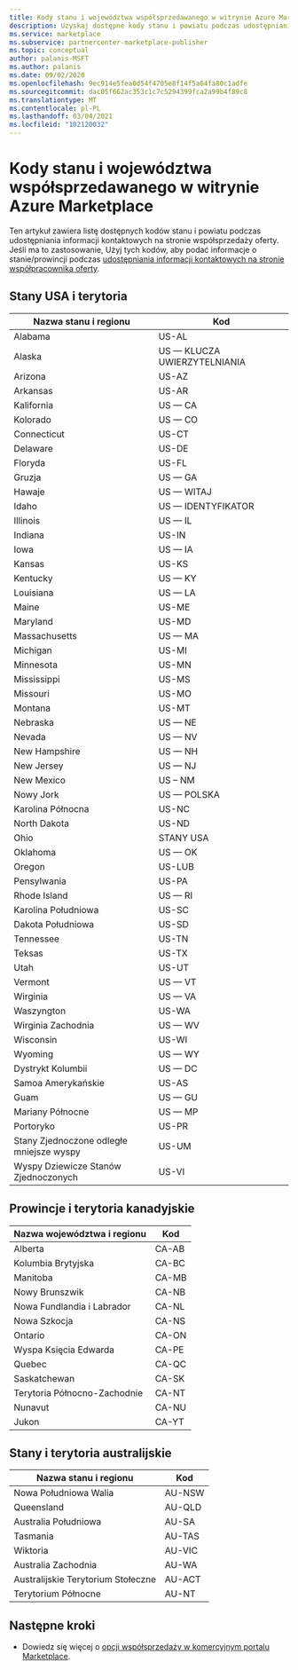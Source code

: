 ```yaml
---
title: Kody stanu i województwa współsprzedawanego w witrynie Azure Marketplace
description: Uzyskaj dostępne kody stanu i powiatu podczas udostępniania informacji kontaktowych na stronie współsprzedaży oferty w witrynie Azure Marketplace.
ms.service: marketplace
ms.subservice: partnercenter-marketplace-publisher
ms.topic: conceptual
author: palanis-MSFT
ms.author: palanis
ms.date: 09/02/2020
ms.openlocfilehash: 9ec914e5fea0d54f4705e8f14f5a64fa80c1adfe
ms.sourcegitcommit: dac05f662ac353c1c7c5294399fca2a99b4f89c8
ms.translationtype: MT
ms.contentlocale: pl-PL
ms.lasthandoff: 03/04/2021
ms.locfileid: "102120032"
---
```

# <a name="co-sell-state-and-province-codes-in-azure-marketplace"></a>Kody stanu i województwa współsprzedawanego w witrynie Azure Marketplace

Ten artykuł zawiera listę dostępnych kodów stanu i powiatu podczas udostępniania informacji kontaktowych na stronie współsprzedaży oferty. Jeśli ma to zastosowanie, Użyj tych kodów, aby podać informacje o stanie/prowincji podczas [udostępniania informacji kontaktowych na stronie współpracownika oferty](commercial-marketplace-co-sell.md#enter-your-contacts).

## <a name="us-states-and-territories"></a>Stany USA i terytoria

|   Nazwa stanu i regionu          |   Kod    |
|-------------------------------------|-----------|
| Alabama                             | US-AL     |
| Alaska                              | US — KLUCZA UWIERZYTELNIANIA     |
| Arizona                             | US-AZ     |
| Arkansas                            | US-AR     |
| Kalifornia                          | US — CA     |
| Kolorado                            | US — CO     |
| Connecticut                         | US-CT     |
| Delaware                            | US-DE     |
| Floryda                             | US-FL     |
| Gruzja                             | US — GA     |
| Hawaje                              | US — WITAJ     |
| Idaho                               | US — IDENTYFIKATOR     |
| Illinois                            | US — IL     |
| Indiana                             | US-IN     |
| Iowa                                | US — IA     |
| Kansas                              | US-KS     |
| Kentucky                            | US — KY     |
| Louisiana                           | US — LA     |
| Maine                               | US-ME     |
| Maryland                            | US-MD     |
| Massachusetts                       | US — MA     |
| Michigan                            | US-MI     |
| Minnesota                           | US-MN     |
| Mississippi                         | US-MS     |
| Missouri                            | US-MO     |
| Montana                             | US-MT     |
| Nebraska                            | US — NE     |
| Nevada                              | US — NV     |
| New Hampshire                       | US — NH     |
| New Jersey                          | US — NJ     |
| New Mexico                          | US – NM     |
| Nowy Jork                            | US — POLSKA     |
| Karolina Północna                      | US-NC     |
| North Dakota                        | US-ND     |
| Ohio                                | STANY USA     |
| Oklahoma                            | US — OK     |
| Oregon                              | US-LUB     |
| Pensylwania                        | US-PA     |
| Rhode Island                        | US — RI     |
| Karolina Południowa                      | US-SC     |
| Dakota Południowa                        | US-SD     |
| Tennessee                           | US-TN     |
| Teksas                               | US-TX     |
| Utah                                | US-UT     |
| Vermont                             | US — VT     |
| Wirginia                            | US — VA     |
| Waszyngton                          | US-WA     |
| Wirginia Zachodnia                       | US — WV     |
| Wisconsin                           | US-WI     |
| Wyoming                             | US — WY     |
| Dystrykt Kolumbii                | US — DC     |
| Samoa Amerykańskie                      | US-AS     |
| Guam                                | US — GU     |
| Mariany Północne            | US — MP     |
| Portoryko                         | US-PR     |
| Stany Zjednoczone odległe mniejsze wyspy | US-UM    |
| Wyspy Dziewicze Stanów Zjednoczonych                 | US-VI    |

## <a name="canadian-provinces-and-territories"></a>Prowincje i terytoria kanadyjskie

|   Nazwa województwa i regionu       |   Kod    |
|-------------------------------------|-----------|
| Alberta                             |  CA-AB    |
| Kolumbia Brytyjska                    |  CA-BC    |
| Manitoba                            |  CA-MB    |
| Nowy Brunszwik                       |  CA-NB    |
| Nowa Fundlandia i Labrador           |  CA-NL    |
| Nowa Szkocja                         |  CA-NS    |
| Ontario                             |  CA-ON    |
| Wyspa Księcia Edwarda                |  CA-PE    |
| Quebec                              |  CA-QC    |
| Saskatchewan                        |  CA-SK    |
| Terytoria Północno-Zachodnie               |  CA-NT    |
| Nunavut                             |  CA-NU    |
| Jukon                               |  CA-YT    |


## <a name="australian-states-and-territories"></a>Stany i terytoria australijskie

|   Nazwa stanu i regionu          |   Kod    |
|-------------------------------------|-----------|
| Nowa Południowa Walia                     |  AU-NSW   |
| Queensland                          |  AU-QLD   |
| Australia Południowa                     |  AU-SA    |
| Tasmania                            |  AU-TAS   |
| Wiktoria                            |  AU-VIC   |
| Australia Zachodnia                   |  AU-WA    |
| Australijskie Terytorium Stołeczne        |  AU-ACT   |
| Terytorium Północne                  |  AU-NT    |


## <a name="next-steps"></a>Następne kroki

- Dowiedz się więcej o [opcji współsprzedaży w komercyjnym portalu Marketplace](./commercial-marketplace-co-sell.md).

